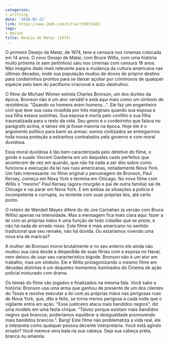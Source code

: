 ```yaml
---
categories:
- writting
date: '2018-05-22'
link: https://www.imdb.com/title/tt0071402
tags:
- movies
title: Desejo de Matar (1974)
---
```


O primeiro Desejo de Matar, de 1974, teve a censura nos cinemas colocada em 14 anos. O novo Desejo de Matar, com Bruce Willis, com uma história muito próxima (e sem peitinhos) saiu nos cinemas com censura 18 anos. Não imagino dado mais relevante para a mudança da cultura americana nas últimas décadas, onde sua população mudou de donos do próprio destino para cordeirinhos prontos para se deixar açoitar por criminosos de qualquer espécie pelo bem do pacifismo irracional e auto-destrutivo.

O filme de Michael Winner estrela Charles Bronson, um dos durões da época. Bronson não é um ator versátil e está aqui mais como um símbolo de resistência. "Quando os homens eram homens...". Ele faz um engenheiro civil que teve sua casa invadida por três marginais quando sua esposa e sua filha estava sozinhas. Sua esposa é morta pelo conflito e sua filha traumatizada para o resto da vida. Seu genro é o cordeirinho que falava no parágrafo acima, e talvez ele já fosse maioria na época. Hoje ele é o argumento político para banir as armas: somos civilizados se entregarmos toda nossa proteção a estranhos contratados pelo governo e com moral duvidosa.

Essa moral duvidosa é tão bem caracterizada pelo detetive do filme, o gordo e suado Vincent Gardenia em um daqueles casts perfeitos que acontecem de vez em quando, que não há nada a ser dito sobre como funciona a execução da lei nas ruas americanas, notadamente Nova York. Um fato interessante: no filme original o personagem de Bronson, Paul Kersey, começa em Nova York e termina em Chicago. No novo filme com Willis o "mesmo" Paul Kersey (agora cirurgião e pai de outra família) sai de Chicago e vai parar em Nova York. E em ambas as situações a polícia é incompetente e corrupta, ou leniente com suas próprias leis, até certo ponto.

O roteiro de Wendell Mayes difere do de Joe Carnahan (a versão com Bruce Willis) apenas na intensidade. Mas a mensagem fica mais clara aqui: fazer a lei com as próprias mãos é uma função de todo cidadão que se preze, e não há nada de errado nisso. Este filme é mais americano no sentido tradicional que seu remake, não há dúvida. Ou estaríamos vivendo uma nova era de maricas?

A mulher de Bronson morre brutalmente e no seu enterro ele ainda não mudou sua cara desde a despedida de suas férias com a esposa no Havaí, nem deixou de usar seu característico bigode. Bronson não é um ator em trabalho, mas um símbolo. Ele e Willis protagonizando o mesmo filme em décadas distintas é um daqueles momentos iluminados do Cinema de ação policial misturado com drama.

Os temas do filme são jogados e finalizados na mesma fala. Você sabe a história: Bronson usa uma arma que ganhou de presente de um dos clientes do Texas e resolve executar a lei com as próprias mãos nas perigosas ruas de Nova York, que, dito e feito, se torna menos perigosa a cada noite que o vigilante entra em ação. "Esse justiceiro ataca mais bandidos negros", diz uma modelo em uma festa chique. "Talvez porque existam mais bandidos negros que brancos; poderíamos equilibrar a desigualdade promovendo mais bandidos brancos.". Bang! Este filme não problematiza a vida real, ele a interpreta como qualquer pessoa decente interpretaria. Você está agindo errado? Você merece uma bala na sua cabeça. Seja sua cabeça preta, branca ou amarela.